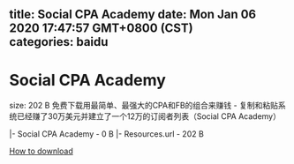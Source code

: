 
title: Social CPA Academy
date: Mon Jan 06 2020 17:47:57 GMT+0800 (CST)    
categories: baidu
---

# Social CPA Academy
size: 202 B
 免费下载用最简单、最强大的CPA和FB的组合来赚钱 - 复制和粘贴系统已经赚了30万美元并建立了一个12万的订阅者列表（Social CPA Academy）
 
|- Social CPA Academy - 0 B
|- Resources.url - 202 B

[How to download](https://bpcam.bemobtrk.com/go/2ceec3aa-1ca2-46d6-b9ff-aaa5c184517c?jno=5123)